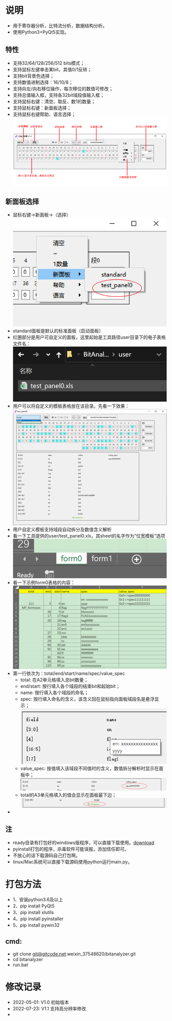 # 说明
+ 用于寄存器分析，比特流分析，数据结构分析。
+ 使用Python3+PyQt5实现。

## 特性
+ 支持32/64/128/256/512 bits模式；
+ 支持鼠标左键单击某bit，其值0/1反转；
+ 支持bit背景色选择；
+ 支持数值进制选择：16/10/8；
+ 支持向左/向右移位操作，每次移位的数值可修改；
+ 支持总值输入框，支持各32bit域段值输入框；
+ 支持鼠标右键：清空、取反、数1的数量；
+ 支持鼠标右键：新面板选择；
+ 支持鼠标右键帮助、语言选择；
![help](help/help.gif)

## 新面板选择
+ 鼠标右键->新面板->（选择）
![help](help/new_panel_0.png)
+ standard面板是默认的标准面板（启动面板）
+ 红圈部分是用户可自定义的面板，这里起始是工具路径user目录下的电子表格文件名：
![help](help/new_panel_1.png)
+ 用户可以将自定义的模板表格放在该目录。先看一下效果：
![help](help/new_panel_2.png)
+ 用户自定义模板支持域段自动拆分及数值含义解析
+ 看一下工具提供的user/test_panel0.xls，其sheet的名字作为”位宽模板“选项
![help](help/new_panel_3.png)
+ 看一下示例form0表格的内容：
![help](help/new_panel_4.png)
+ 第一行依次为：total/end/start/name/spec/value_spec
  - total: 在A2单元格填入总bit数量；
  - end/start: 按行填入各个域段的结束bit和起始bit；
  - name: 按行填入各个域段的命名；
  - spec: 按行填入命名的含义，该含义回在鼠标指向面板域段名是悬浮显示；
  ![help](help/new_panel_5.png)
  - value_spec: 按值填入该域段不同值时的含义，数值拆分解析时显示在面板中；
  ![help](help/new_panel_6.png)
  - total的A3单元格填入的值会显示在面板最下边；
  ![help](help/new_panel_7.png)
+ 


## 注
+ ready目录有打包好的windows版程序，可以直接下载使用。[download](./ready/BitAnalyzer.zip)
+ pyinstall打包的程序，杀毒软件可能误报，添加信任即可。
+ 不放心的话下载源码自己打包啊。
+ linux/Mac系统可以直接下载源码使用python运行main.py。


# 打包方法
+ 1、安装python3.6及以上
+ 2、pip install PyQt5
+ 3、pip install xlutils
+ 4、pip install pyinstaller
+ 5、pip install pywin32

## cmd:
+ git clone git@gitcode.net:weixin_37548620/bitanalyzer.git
+ cd bitanalyzer
+ run.bat


# 修改记录
+ 2022-05-01: V1.0 初始版本
+ 2022-07-23: V1.1 支持高分辨率修改
+ 